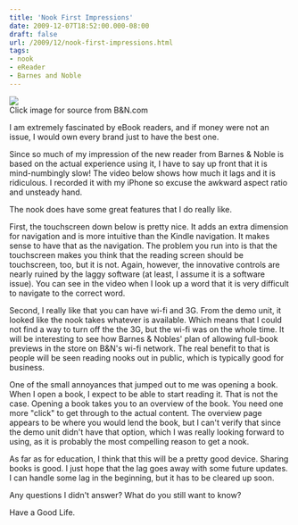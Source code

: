 ```yaml
---
title: 'Nook First Impressions'
date: 2009-12-07T18:52:00.000-08:00
draft: false
url: /2009/12/nook-first-impressions.html
tags: 
- nook
- eReader
- Barnes and Noble
---
```


[![](http://content.screencast.com/users/jethro/folders/Jing/media/688bb9aa-9b7c-4d08-bdb1-66900d837c15/00000803.png)](http://www.barnesandnoble.com/nook/offers/index.asp?PID=32217&cds2Pid=30195)  
Click image for source from B&N.com  
  
I am extremely fascinated by eBook readers, and if money were not an issue, I would own every brand just to have the best one.  
  
Since so much of my impression of the new reader from Barnes & Noble is based on the actual experience using it, I have to say up front that it is mind-numbingly slow! The video below shows how much it lags and it is ridiculous. I recorded it with my iPhone so excuse the awkward aspect ratio and unsteady hand.  
  
  
  
The nook does have some great features that I do really like.  
  
First, the touchscreen down below is pretty nice. It adds an extra dimension for navigation and is more intuitive than the Kindle navigation. It makes sense to have that as the navigation. The problem you run into is that the touchscreen makes you think that the reading screen should be touchscreen, too, but it is not. Again, however, the innovative controls are nearly ruined by the laggy software (at least, I assume it is a software issue). You can see in the video when I look up a word that it is very difficult to navigate to the correct word.  
  
Second, I really like that you can have wi-fi and 3G. From the demo unit, it looked like the nook takes whatever is available. Which means that I could not find a way to turn off the the 3G, but the wi-fi was on the whole time. It will be interesting to see how Barnes & Nobles' plan of allowing full-book previews in the store on B&N's wi-fi network. The real benefit to that is people will be seen reading nooks out in public, which is typically good for business.  
  
One of the small annoyances that jumped out to me was opening a book. When I open a book, I expect to be able to start reading it. That is not the case. Opening a book takes you to an overview of the book. You need one more "click" to get through to the actual content. The overview page appears to be where you would lend the book, but I can't verify that since the demo unit didn't have that option, which I was really looking forward to using, as it is probably the most compelling reason to get a nook.  
  
As far as for education, I think that this will be a pretty good device. Sharing books is good. I just hope that the lag goes away with some future updates. I can handle some lag in the beginning, but it has to be cleared up soon.  
  
Any questions I didn't answer? What do you still want to know?  
  
Have a Good Life.